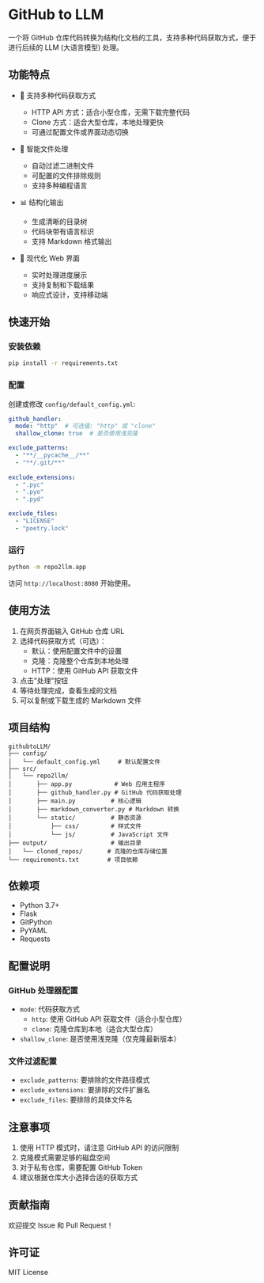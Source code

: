 # GitHub to LLM

一个将 GitHub 仓库代码转换为结构化文档的工具，支持多种代码获取方式，便于进行后续的 LLM (大语言模型) 处理。

## 功能特点

- 🔄 支持多种代码获取方式
  - HTTP API 方式：适合小型仓库，无需下载完整代码
  - Clone 方式：适合大型仓库，本地处理更快
  - 可通过配置文件或界面动态切换

- 📁 智能文件处理
  - 自动过滤二进制文件
  - 可配置的文件排除规则
  - 支持多种编程语言

- 📊 结构化输出
  - 生成清晰的目录树
  - 代码块带有语言标识
  - 支持 Markdown 格式输出

- 🎨 现代化 Web 界面
  - 实时处理进度展示
  - 支持复制和下载结果
  - 响应式设计，支持移动端

## 快速开始

### 安装依赖

```bash
pip install -r requirements.txt
```

### 配置

创建或修改 `config/default_config.yml`:

```yaml
github_handler:
  mode: "http"  # 可选值: "http" 或 "clone"
  shallow_clone: true  # 是否使用浅克隆

exclude_patterns:
  - "**/__pycache__/**"
  - "**/.git/**"
  
exclude_extensions:
  - ".pyc"
  - ".pyo"
  - ".pyd"

exclude_files:
  - "LICENSE"
  - "poetry.lock"
```

### 运行

```bash
python -m repo2llm.app
```

访问 `http://localhost:8080` 开始使用。

## 使用方法

1. 在网页界面输入 GitHub 仓库 URL
2. 选择代码获取方式（可选）：
   - 默认：使用配置文件中的设置
   - 克隆：克隆整个仓库到本地处理
   - HTTP：使用 GitHub API 获取文件
3. 点击"处理"按钮
4. 等待处理完成，查看生成的文档
5. 可以复制或下载生成的 Markdown 文件

## 项目结构

```
githubtoLLM/
├── config/
│   └── default_config.yml     # 默认配置文件
├── src/
│   └── repo2llm/
│       ├── app.py            # Web 应用主程序
│       ├── github_handler.py # GitHub 代码获取处理
│       ├── main.py          # 核心逻辑
│       ├── markdown_converter.py # Markdown 转换
│       └── static/          # 静态资源
│           ├── css/         # 样式文件
│           └── js/          # JavaScript 文件
├── output/                  # 输出目录
│   └── cloned_repos/       # 克隆的仓库存储位置
└── requirements.txt        # 项目依赖
```

## 依赖项

- Python 3.7+
- Flask
- GitPython
- PyYAML
- Requests

## 配置说明

### GitHub 处理器配置

- `mode`: 代码获取方式
  - `http`: 使用 GitHub API 获取文件（适合小型仓库）
  - `clone`: 克隆仓库到本地（适合大型仓库）
- `shallow_clone`: 是否使用浅克隆（仅克隆最新版本）

### 文件过滤配置

- `exclude_patterns`: 要排除的文件路径模式
- `exclude_extensions`: 要排除的文件扩展名
- `exclude_files`: 要排除的具体文件名

## 注意事项

1. 使用 HTTP 模式时，请注意 GitHub API 的访问限制
2. 克隆模式需要足够的磁盘空间
3. 对于私有仓库，需要配置 GitHub Token
4. 建议根据仓库大小选择合适的获取方式

## 贡献指南

欢迎提交 Issue 和 Pull Request！

## 许可证

MIT License
